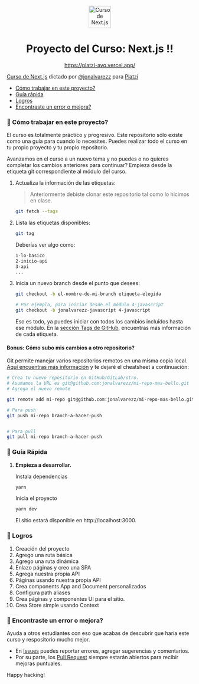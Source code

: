 <p align="center">
  <a href="https://platzi.com/cursos/next-2020/" target="_blank">
    <img alt="Curso de Next.js" src="https://static.platzi.com/media/achievements/badge-nextjs-2259fc68-f86b-486e-bc09-95311a887985.png" width="60" />
  </a>
</p>
<h1 align="center">
  Proyecto del Curso: Next.js !!
</h1>
<p align="center">
  <a href="https://platzi-avo.vercel.app/" target="_blank">
    https://platzi-avo.vercel.app/
  </a>
</p>

[Curso de Next.js](https://platzi.com/cursos/next-2020/) dictado por [@jonalvarezz](https://twitter.com/jonalvarezz) para [Platzi](https://platzi.com)

* [Cómo trabajar en este proyecto?](#-cómo-trabajar-en-este-proyecto)
* [Guía rápida](#-gu%C3%ADa-rápida)
* [Logros](#-logros)
* [Encontraste un error o mejora?](#-encontraste-un-error-o-mejora)

### 🔎 Cómo trabajar en este proyecto?
El curso es totalmente práctico y progresivo. Este repositorio sólo existe como una guía para cuando lo necesites. Puedes realizar todo el curso en tu propio proyecto y tu propio repositorio.

Avanzamos en el curso a un nuevo tema y no puedes o no quieres completar los cambios anteriores para continuar? 
Empieza desde la etiqueta git correspondiente al módulo del curso.


1.  Actualiza la información de las etiquetas:
    
    > Anteriormente debiste clonar este repositorio tal como lo hicimos en clase.

    ```sh
    git fetch --tags
    ```
    

1.  Lista las etiquetas disponibles:

    ```sh
    git tag
    ```
    
    Deberías ver algo como:

    ```sh
    1-lo-basico
    2-inicio-api
    3-api
    ...
    ```

1.  Inicia un nuevo branch desde el punto que desees:

    ```sh
    git checkout -b el-nombre-de-mi-branch etiqueta-elegida

    # Por ejemplo, para iniciar desde el módulo 4-javascript
    git checkout -b jonalvarezz-javascript 4-javascript
    ```

    Eso es todo, ya puedes iniciar con todos los cambios incluídos hasta ese módulo. En la [sección Tags de GitHub](https://github.com/jonalvarezz/platzi-optimizacion-web/tags), encuentras más información de cada etiqueta.
    

#### Bonus: Cómo subo mis cambios a otro repositorio?
Git permite manejar varios repositorios remotos en una misma copia local. [Aquí encuentras más información](https://git-scm.com/book/en/v2/Git-Basics-Working-with-Remotes) y te dejaré el cheatsheet a continuación:
```sh
# Crea tu nuevo repositorio en GitHub/GitLab/otro. 
# Asumamos la URL es git@github.com:jonalvarezz/mi-repo-mas-bello.git
# Agrega el nuevo remote

git remote add mi-repo git@github.com:jonalvarezz/mi-repo-mas-bello.git

# Para push
git push mi-repo branch-a-hacer-push


# Para pull
git pull mi-repo branch-a-hacer-push
```

### 🤖 Guía Rápida

1.  **Empieza a desarrollar.**

    Instala dependencias

    ```sh
    yarn
    ```

    Inicia el proyecto

    ```sh
    yarn dev
    ```

    El sitio estará disponible en http://localhost:3000.


### 🚀 Logros

1. Creación del proyecto
1. Agrego una ruta básica
1. Agrego una ruta dinámica
1. Enlazo páginas y creo una SPA
1. Agrega nuestra propia API
1. Páginas usando nuestra propia API
1. Crea components App and Document personalizados
1. Configura path aliases
1. Crea páginas y componentes UI para el sitio.
1. Crea Store simple usando Context


### 🐞 Encontraste un error o mejora?
Ayuda a otros estudiantes con eso que acabas de descubrir que haría este curso y respositorio mucho mejor.
* En [Issues](https://github.com/jonalvarezz/platzi-optimizacion-web/issues/new) puedes reportar errores, agregar sugerencias y comentarios.
* Por su parte, los [Pull Request](https://github.com/jonalvarezz/platzi-optimizacion-web/pulls) siempre estarán abiertos para recibir mejoras puntuales.

Happy hacking!
